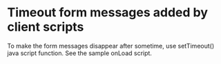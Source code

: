 # Timeout form messages added by client scripts

To make the form messages disappear after sometime, use setTimeout() java script function. See the sample onLoad script.